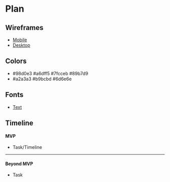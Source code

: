 # Plan

## Wireframes
* [Mobile](https://wireframe.cc/Xlfyih)
* [Desktop](https://wireframe.cc/PM3ikg)

## Colors
* #98d0e3 #a6dff5 #7fcceb #89b7d9
* #a2a3a3 #b9bcbd #6d6e6e

## Fonts
* [Text](https://fonts.google.com/selection/embed)

## Timeline

#### MVP

* Task/Timeline

---

#### Beyond MVP

* Task
